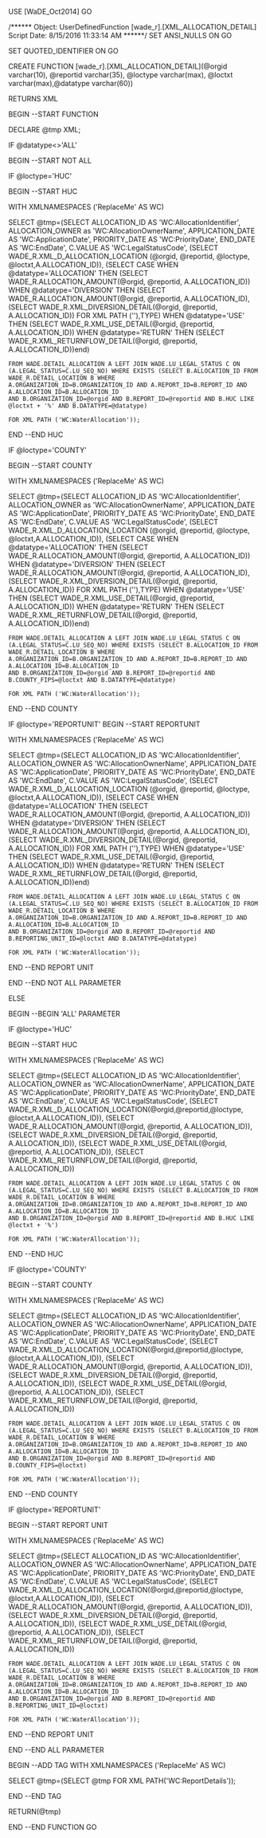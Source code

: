 ﻿USE [WaDE_Oct2014]
GO

/****** Object:  UserDefinedFunction [wade_r].[XML_ALLOCATION_DETAIL]    Script Date: 8/15/2016 11:33:14 AM ******/
SET ANSI_NULLS ON
GO

SET QUOTED_IDENTIFIER ON
GO


CREATE FUNCTION [wade_r].[XML_ALLOCATION_DETAIL](@orgid varchar(10), @reportid varchar(35), @loctype varchar(max), @loctxt varchar(max),@datatype varchar(60)) 

RETURNS XML

BEGIN
--START FUNCTION

DECLARE @tmp XML;

IF @datatype<>'ALL'

BEGIN
--START NOT ALL

IF @loctype='HUC'

BEGIN
--START HUC

WITH XMLNAMESPACES ('ReplaceMe' AS WC)
	
SELECT @tmp=(SELECT ALLOCATION_ID AS 'WC:AllocationIdentifier',
	ALLOCATION_OWNER as 'WC:AllocationOwnerName',
	APPLICATION_DATE AS 'WC:ApplicationDate',
	PRIORITY_DATE AS 'WC:PriorityDate',
	END_DATE AS 'WC:EndDate',
	C.VALUE AS 'WC:LegalStatusCode',
	(SELECT WADE_R.XML_D_ALLOCATION_LOCATION (@orgid, @reportid, @loctype, @loctxt,A.ALLOCATION_ID)),
	(SELECT CASE WHEN @datatype='ALLOCATION' THEN (SELECT WADE_R.ALLOCATION_AMOUNT(@orgid, @reportid, A.ALLOCATION_ID))
	WHEN @datatype='DIVERSION' THEN (SELECT WADE_R.ALLOCATION_AMOUNT(@orgid, @reportid, A.ALLOCATION_ID), 
									(SELECT WADE_R.XML_DIVERSION_DETAIL(@orgid, @reportid, A.ALLOCATION_ID)) FOR XML PATH (''),TYPE)
	WHEN @datatype='USE' THEN (SELECT WADE_R.XML_USE_DETAIL(@orgid, @reportid, A.ALLOCATION_ID))
	WHEN @datatype='RETURN' THEN (SELECT WADE_R.XML_RETURNFLOW_DETAIL(@orgid, @reportid, A.ALLOCATION_ID))end)
	
	FROM WADE.DETAIL_ALLOCATION A LEFT JOIN WADE.LU_LEGAL_STATUS C ON (A.LEGAL_STATUS=C.LU_SEQ_NO) WHERE EXISTS (SELECT B.ALLOCATION_ID FROM WADE_R.DETAIL_LOCATION B WHERE
	A.ORGANIZATION_ID=B.ORGANIZATION_ID AND A.REPORT_ID=B.REPORT_ID AND A.ALLOCATION_ID=B.ALLOCATION_ID 
	AND B.ORGANIZATION_ID=@orgid AND B.REPORT_ID=@reportid AND B.HUC LIKE @loctxt + '%' AND B.DATATYPE=@datatype)
	
	FOR XML PATH ('WC:WaterAllocation'));

END
--END HUC	

IF @loctype='COUNTY'

BEGIN
--START COUNTY

WITH XMLNAMESPACES ('ReplaceMe' AS WC)
	
SELECT @tmp=(SELECT ALLOCATION_ID AS 'WC:AllocationIdentifier',
	ALLOCATION_OWNER as 'WC:AllocationOwnerName',
	APPLICATION_DATE AS 'WC:ApplicationDate',
	PRIORITY_DATE AS 'WC:PriorityDate',
	END_DATE AS 'WC:EndDate',
	C.VALUE AS 'WC:LegalStatusCode',
	(SELECT WADE_R.XML_D_ALLOCATION_LOCATION (@orgid, @reportid, @loctype, @loctxt,A.ALLOCATION_ID)),
	(SELECT CASE WHEN @datatype='ALLOCATION' THEN (SELECT WADE_R.ALLOCATION_AMOUNT(@orgid, @reportid, A.ALLOCATION_ID))
	WHEN @datatype='DIVERSION' THEN (SELECT WADE_R.ALLOCATION_AMOUNT(@orgid, @reportid, A.ALLOCATION_ID), 
									(SELECT WADE_R.XML_DIVERSION_DETAIL(@orgid, @reportid, A.ALLOCATION_ID)) FOR XML PATH (''),TYPE)
	WHEN @datatype='USE' THEN (SELECT WADE_R.XML_USE_DETAIL(@orgid, @reportid, A.ALLOCATION_ID))
	WHEN @datatype='RETURN' THEN (SELECT WADE_R.XML_RETURNFLOW_DETAIL(@orgid, @reportid, A.ALLOCATION_ID))end)
	
	FROM WADE.DETAIL_ALLOCATION A LEFT JOIN WADE.LU_LEGAL_STATUS C ON (A.LEGAL_STATUS=C.LU_SEQ_NO) WHERE EXISTS (SELECT B.ALLOCATION_ID FROM WADE_R.DETAIL_LOCATION B WHERE
	A.ORGANIZATION_ID=B.ORGANIZATION_ID AND A.REPORT_ID=B.REPORT_ID AND A.ALLOCATION_ID=B.ALLOCATION_ID 
	AND B.ORGANIZATION_ID=@orgid AND B.REPORT_ID=@reportid AND B.COUNTY_FIPS=@loctxt AND B.DATATYPE=@datatype)
	
	FOR XML PATH ('WC:WaterAllocation'));

END
--END COUNTY

IF @loctype='REPORTUNIT'
BEGIN
--START REPORTUNIT

WITH XMLNAMESPACES ('ReplaceMe' AS WC)

SELECT @tmp=(SELECT ALLOCATION_ID AS 'WC:AllocationIdentifier',
	ALLOCATION_OWNER AS 'WC:AllocationOwnerName', 
	APPLICATION_DATE AS 'WC:ApplicationDate',
	PRIORITY_DATE AS 'WC:PriorityDate', 
	END_DATE AS 'WC:EndDate',
	C.VALUE AS 'WC:LegalStatusCode', 
	(SELECT WADE_R.XML_D_ALLOCATION_LOCATION (@orgid, @reportid, @loctype, @loctxt,A.ALLOCATION_ID)),
	(SELECT CASE WHEN @datatype='ALLOCATION' THEN (SELECT WADE_R.ALLOCATION_AMOUNT(@orgid, @reportid, A.ALLOCATION_ID))
	WHEN @datatype='DIVERSION' THEN (SELECT WADE_R.ALLOCATION_AMOUNT(@orgid, @reportid, A.ALLOCATION_ID), 
									(SELECT WADE_R.XML_DIVERSION_DETAIL(@orgid, @reportid, A.ALLOCATION_ID)) FOR XML PATH (''),TYPE)
	WHEN @datatype='USE' THEN (SELECT WADE_R.XML_USE_DETAIL(@orgid, @reportid, A.ALLOCATION_ID))
	WHEN @datatype='RETURN' THEN (SELECT WADE_R.XML_RETURNFLOW_DETAIL(@orgid, @reportid, A.ALLOCATION_ID))end)
		
	FROM WADE.DETAIL_ALLOCATION A LEFT JOIN WADE.LU_LEGAL_STATUS C ON (A.LEGAL_STATUS=C.LU_SEQ_NO) WHERE EXISTS (SELECT B.ALLOCATION_ID FROM WADE_R.DETAIL_LOCATION B WHERE
	A.ORGANIZATION_ID=B.ORGANIZATION_ID AND A.REPORT_ID=B.REPORT_ID AND A.ALLOCATION_ID=B.ALLOCATION_ID 
	AND B.ORGANIZATION_ID=@orgid AND B.REPORT_ID=@reportid AND B.REPORTING_UNIT_ID=@loctxt AND B.DATATYPE=@datatype)
	
	FOR XML PATH ('WC:WaterAllocation'));
	
END
--END REPORT UNIT

END
--END NOT ALL PARAMETER

ELSE

BEGIN
--BEGIN 'ALL' PARAMETER

IF @loctype='HUC'

BEGIN
--START HUC

WITH XMLNAMESPACES ('ReplaceMe' AS WC)

SELECT @tmp=(SELECT ALLOCATION_ID AS 'WC:AllocationIdentifier',
	ALLOCATION_OWNER as 'WC:AllocationOwnerName',
	APPLICATION_DATE AS 'WC:ApplicationDate',
	PRIORITY_DATE AS 'WC:PriorityDate',
	END_DATE AS 'WC:EndDate',
	C.VALUE AS 'WC:LegalStatusCode',
	(SELECT WADE_R.XML_D_ALLOCATION_LOCATION(@orgid,@reportid,@loctype, @loctxt,A.ALLOCATION_ID)),
	(SELECT WADE_R.ALLOCATION_AMOUNT(@orgid, @reportid, A.ALLOCATION_ID)),
	(SELECT WADE_R.XML_DIVERSION_DETAIL(@orgid, @reportid, A.ALLOCATION_ID)),
	(SELECT WADE_R.XML_USE_DETAIL(@orgid, @reportid, A.ALLOCATION_ID)),
	(SELECT WADE_R.XML_RETURNFLOW_DETAIL(@orgid, @reportid, A.ALLOCATION_ID))
	
	FROM WADE.DETAIL_ALLOCATION A LEFT JOIN WADE.LU_LEGAL_STATUS C ON (A.LEGAL_STATUS=C.LU_SEQ_NO) WHERE EXISTS (SELECT B.ALLOCATION_ID FROM WADE_R.DETAIL_LOCATION B WHERE
	A.ORGANIZATION_ID=B.ORGANIZATION_ID AND A.REPORT_ID=B.REPORT_ID AND A.ALLOCATION_ID=B.ALLOCATION_ID 
	AND B.ORGANIZATION_ID=@orgid AND B.REPORT_ID=@reportid AND B.HUC LIKE @loctxt + '%')
	
	FOR XML PATH ('WC:WaterAllocation'));
	
END 
--END HUC

IF @loctype='COUNTY'

BEGIN
--START COUNTY

WITH XMLNAMESPACES ('ReplaceMe' AS WC)

SELECT @tmp=(SELECT ALLOCATION_ID AS 'WC:AllocationIdentifier',
	ALLOCATION_OWNER AS 'WC:AllocationOwnerName', 
	APPLICATION_DATE AS 'WC:ApplicationDate',
	PRIORITY_DATE AS 'WC:PriorityDate', 
	END_DATE AS 'WC:EndDate',
	C.VALUE AS 'WC:LegalStatusCode',
	(SELECT WADE_R.XML_D_ALLOCATION_LOCATION(@orgid,@reportid,@loctype, @loctxt,A.ALLOCATION_ID)), 
	(SELECT WADE_R.ALLOCATION_AMOUNT(@orgid, @reportid, A.ALLOCATION_ID)),
	(SELECT WADE_R.XML_DIVERSION_DETAIL(@orgid, @reportid, A.ALLOCATION_ID)),
	(SELECT WADE_R.XML_USE_DETAIL(@orgid, @reportid, A.ALLOCATION_ID)),
	(SELECT WADE_R.XML_RETURNFLOW_DETAIL(@orgid, @reportid, A.ALLOCATION_ID))
	
	FROM WADE.DETAIL_ALLOCATION A LEFT JOIN WADE.LU_LEGAL_STATUS C ON (A.LEGAL_STATUS=C.LU_SEQ_NO) WHERE EXISTS (SELECT B.ALLOCATION_ID FROM WADE_R.DETAIL_LOCATION B WHERE
	A.ORGANIZATION_ID=B.ORGANIZATION_ID AND A.REPORT_ID=B.REPORT_ID AND A.ALLOCATION_ID=B.ALLOCATION_ID 
	AND B.ORGANIZATION_ID=@orgid AND B.REPORT_ID=@reportid AND B.COUNTY_FIPS=@loctxt)
	
	FOR XML PATH ('WC:WaterAllocation'));
	
END 
--END COUNTY

IF @loctype='REPORTUNIT'

BEGIN
--START REPORT UNIT

WITH XMLNAMESPACES ('ReplaceMe' AS WC)

SELECT @tmp=(SELECT ALLOCATION_ID AS 'WC:AllocationIdentifier',
	ALLOCATION_OWNER AS 'WC:AllocationOwnerName', 
	APPLICATION_DATE AS 'WC:ApplicationDate',
	PRIORITY_DATE AS 'WC:PriorityDate', 
	END_DATE AS 'WC:EndDate',
	C.VALUE AS 'WC:LegalStatusCode', 
	(SELECT WADE_R.XML_D_ALLOCATION_LOCATION(@orgid,@reportid,@loctype, @loctxt,A.ALLOCATION_ID)),
	(SELECT WADE_R.ALLOCATION_AMOUNT(@orgid, @reportid, A.ALLOCATION_ID)),
	(SELECT WADE_R.XML_DIVERSION_DETAIL(@orgid, @reportid, A.ALLOCATION_ID)),
	(SELECT WADE_R.XML_USE_DETAIL(@orgid, @reportid, A.ALLOCATION_ID)),
	(SELECT WADE_R.XML_RETURNFLOW_DETAIL(@orgid, @reportid, A.ALLOCATION_ID))
	
	FROM WADE.DETAIL_ALLOCATION A LEFT JOIN WADE.LU_LEGAL_STATUS C ON (A.LEGAL_STATUS=C.LU_SEQ_NO) WHERE EXISTS (SELECT B.ALLOCATION_ID FROM WADE_R.DETAIL_LOCATION B WHERE
	A.ORGANIZATION_ID=B.ORGANIZATION_ID AND A.REPORT_ID=B.REPORT_ID AND A.ALLOCATION_ID=B.ALLOCATION_ID 
	AND B.ORGANIZATION_ID=@orgid AND B.REPORT_ID=@reportid AND B.REPORTING_UNIT_ID=@loctxt)
	
	FOR XML PATH ('WC:WaterAllocation'));
	
END
--END REPORT UNIT

END
--END ALL PARAMETER

BEGIN
--ADD TAG
WITH XMLNAMESPACES ('ReplaceMe' AS WC)

SELECT @tmp=(SELECT @tmp FOR XML PATH('WC:ReportDetails'));

END
--END TAG

RETURN(@tmp) 

END
--END FUNCTION
GO


